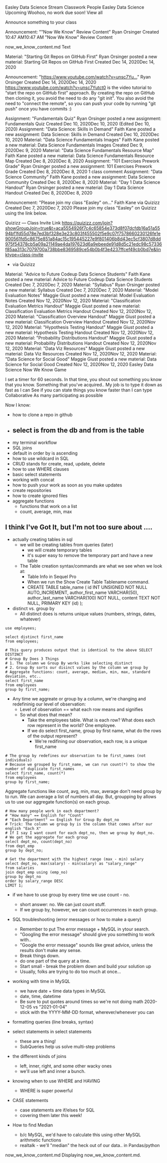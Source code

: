 Easley
Data Science
Stream
Classwork
People
Easley
Data Science
Upcoming
Woohoo, no work due soon!
View all

Announce something to your class

Announcement: ""Now We Know" Review Content"
Ryan Orsinger
Created 10:47 AM10:47 AM
"Now We Know" Review Content

now_we_know_content.md
Text

Material: "Starting Git Repos on GitHub First"
Ryan Orsinger posted a new material: Starting Git Repos on GitHub First
Created Dec 14, 2020Dec 14, 2020

Announcement: "https://www.youtube.com/watch?v=unsc7Yu…"
Ryan Orsinger
Created Dec 14, 2020Dec 14, 2020
https://www.youtube.com/watch?v=unsc7Yutct0 is the video tutorial to “start the repo on GitHub first” approach. By creating the repo on GitHub then cloning it, you avoid the need to do any "git init". You also avoid the need to "connect the remote", so you can push your code by running "git push" once you have commits :)

Assignment: "Fundamentals Quiz"
Ryan Orsinger posted a new assignment: Fundamentals Quiz
Created Dec 10, 2020Dec 10, 2020 (Edited Dec 10, 2020)
Assignment: "Data Science: Skills in Demand"
Faith Kane posted a new assignment: Data Science: Skills in Demand
Created Dec 10, 2020Dec 10, 2020
Material: "Data Science Fundamentals Images"
Faith Kane posted a new material: Data Science Fundamentals Images
Created Dec 9, 2020Dec 9, 2020
Material: "Data Science Fundamentals Resource Map"
Faith Kane posted a new material: Data Science Fundamentals Resource Map
Created Dec 8, 2020Dec 8, 2020
Assignment: "101 Exercises Prework Grade"
Ryan Orsinger posted a new assignment: 101 Exercises Prework Grade
Created Dec 8, 2020Dec 8, 2020
1 class comment
Assignment: "Data Science Community"
Faith Kane posted a new assignment: Data Science Community
Created Dec 8, 2020Dec 8, 2020
Material: "Day 1 Data Science Handout"
Ryan Orsinger posted a new material: Day 1 Data Science Handout
Created Dec 8, 2020Dec 8, 2020

Announcement: "Please join my class "Easley" on…"
Faith Kane via Quizizz
Created Dec 7, 2020Dec 7, 2020
Please join my class "Easley" on Quizizz using the link below.

Quizizz — Class Invite Link
https://quizizz.com/join?showGroupJoin=true&t=aca5554926f7c4c65854e373d8f07dcfdb16a51a5594bf1fd55d78e7ed3bf328e3e23c803f455502f5e9c07f7578660230126fe1e900561fd5c8675e851a84ac15c195445227e9f801406b8d43ec5cf3807d8dd975f54378cb5a09a21149ae4da197623d6a9ebeede91d8d5c21edc98c57336f85aa313c7079700a738bbe8369589ce54b0b4f3e4237ffcef49cb0bd7e&linktype=class-invite
- via Quizizz

Material: "Advice to Future Codeup Data Science Students"
Faith Kane posted a new material: Advice to Future Codeup Data Science Students
Created Dec 7, 2020Dec 7, 2020
Material: "Syllabus"
Ryan Orsinger posted a new material: Syllabus
Created Dec 7, 2020Dec 7, 2020
Material: "Model Evaluation Notes"
Maggie Giust posted a new material: Model Evaluation Notes
Created Nov 12, 2020Nov 12, 2020
Material: "Classification Evaluation Metrics Handout"
Maggie Giust posted a new material: Classification Evaluation Metrics Handout
Created Nov 12, 2020Nov 12, 2020
Material: "Classification Overview Handout"
Maggie Giust posted a new material: Classification Overview Handout
Created Nov 12, 2020Nov 12, 2020
Material: "Hypothesis Testing Handout"
Maggie Giust posted a new material: Hypothesis Testing Handout
Created Nov 12, 2020Nov 12, 2020
Material: "Probability Distributions Handout"
Maggie Giust posted a new material: Probability Distributions Handout
Created Nov 12, 2020Nov 12, 2020
Material: "Data Viz Resources"
Maggie Giust posted a new material: Data Viz Resources
Created Nov 12, 2020Nov 12, 2020
Material: "Data Science for Social Good"
Maggie Giust posted a new material: Data Science for Social Good
Created Nov 12, 2020Nov 12, 2020
Easley Data Science
Now We Know Game

I set a timer for 60 seconds.
In that time, you shout out something you know that you know.
Something that you've acquired..
My job is to type it down as fast as I can
See if you can state things you know faster than I can type
Collaborative 
As many participating as possible



Now I know:
- how to clone a repo in github
- select is from the db and from is the table
    - 
- my terminal workflow
- SQL joins
- default in order by is ascending
- how to use wildcard in SQL
- CRUD stands for create, read, update, delete
- how to use WHERE clauses
- basic select statements
- working with concat
- how to push your work as soon as you make updates
- create repositories
- how to create ignored files
- aggregate functions
    - functions that work on a list
    - count, average, min, max


## I think I've Got It, but I'm not too sure about ....
- actually creating tables in sql
    - we will be creating tables from queries (later)
        - we will create temporary tables
        - it's super easy to remove the temporary part and have a new table
    - The Table creation syntax/commands are what we see when we look at:
        - Table Info in Sequel Pro
        - When we run the Show Create Table Tablename command.
        - CREATE TABLE table_name (
                id INT UNSIGNED NOT NULL AUTO_INCREMENT,
                author_first_name VARCHAR(50),
                author_last_name  VARCHAR(100) NOT NULL,
                content TEXT NOT NULL,
                PRIMARY KEY (id)
        );
- distinct vs. group by
    - All distinct does is returns unique values (numbers, strings, dates, whatever)
```
use employees;

select distinct first_name
from employees;

# This query produces output that is identical to the above SELECT DISTINCT
# Group By Does 3 Things
# 1. The column we Group By works like selecting distinct
# 2. Group By sorts our disinct values by the column we group by
# Aggregate functions: count, average, median, min, max, standard deviation, etc..
select first_name
from employees
group by first_name;
```

- Any time we aggreate or group by a column, we're changing and redefininig our level of observation:
    - Level of observation == what each row means and signifies
    - So what does that mean?
        - Take the employees table. What is each row? What does each row represent in the world? One employee.
        - If we do select first_name, group by first name, what do the rows of the output represent?
            - We're redifining our observation, each row, is a unique first_name

```
# The group by redefines our observation to be first_names (not individuals)
# Because we grouped by first_name, we can run count(*) to show the number of duplicate first_names
select first_name, count(*)
from employees
group by first_name;

```

Aggregate functions like count, avg, min, max, average don't need group by to run. We can average a list of numbers all day. But, groupping by allows us to use our aggregate function(s) on each group.
```
# How many people work in each department?
# "How many" == English for "Count"
# "Each Department" == English for Group By dept_no
# Trick: The column we group by is the column that comes after our english "Each X"
# If I say I want count for each dept_no, then we group by dept_no.
# We get the aggregate for each group
select dept_no, count(dept_no)
from dept_emp
group by dept_no;
```


```
# Get the department with the highest range (max - min) salary
select dept_no, max(salary) - min(salary) as "salary_range"
from salaries
join dept_emp using (emp_no)
group by dept_no
order by salary_range DESC
LIMIT 1;
```


- if we have to use group by every time we use count - no.
    - short answer: no. We can just count stuff.
    - If we group by, however, we can count occurrences in each group.

- SQL troubleshooting (error messages or how to make a query)
    - Remember to put The error message + MySQL in ytour search.
    - "Googling the error message" should give you something to work with..
    - "Google the error message" sounds like great advice, unless the results don't make any sense.
    - Break things down.
    - do one part of the query at a time.
    - Start small - break the problem down and build your solution up
    - Usually, folks are trying to do too much at once...
- working with time in MySQL
    - we have date + time data types in MySQL
    - date, time, datetime
    - Be sure to put quotes around times so we're not doing math 2020-12-05 vs "2021-01-04"
    - stick with the YYYY-MM-DD format, wherever/whenever you can
- formatting queries (line breaks, syntax)
- select statements in select statements
    - these are a thing!
    - SubQueries help us solve multi-step problems
- the different kinds of joins
    - left, inner, right, and some other wacky ones
    - we'll use left and inner a bunch.
- knowing when to use WHERE and HAVING
    - WHERE is super powerful
- CASE statements
    - case statements are if/elses for SQL
    - covering them later this week!
- How to find Median
    - b/c MySQL, we'd have to calculate this using other MySQL arithmetic functions
    - realtalk - we'll "median" the heck out of our data.. in Pandas/python

now_we_know_content.md
Displaying now_we_know_content.md.
